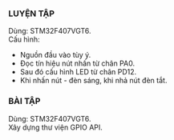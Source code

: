 ### LUYỆN TẬP
Dùng: STM32F407VGT6.        
Cấu hình: 
- Nguồn đầu vào tùy ý. 
- Đọc tín hiệu nút nhấn từ chân PA0. 
- Sau đó cấu hình LED từ chân PD12. 
- Khi nhấn nút - đèn sáng, khi nhả nút đèn tắt.            


### BÀI TẬP 
Dùng: STM32F407VGT6.            
Xây dựng thư viện GPIO API.